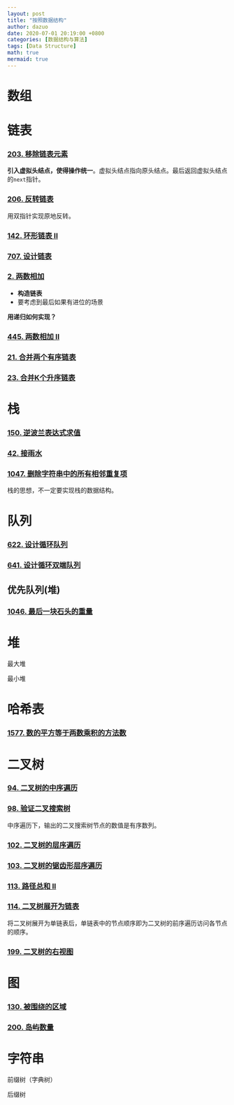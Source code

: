 ```yaml
---
layout: post
title: "按照数据结构"
author: dazuo
date: 2020-07-01 20:19:00 +0800
categories: [数据结构与算法]
tags: [Data Structure]
math: true
mermaid: true
---
```


# 数组



# 链表

### [203. 移除链表元素](https://leetcode-cn.com/problems/remove-linked-list-elements/)

**引入虚拟头结点，使得操作统一**。虚拟头结点指向原头结点。最后返回虚拟头结点的`next`指针。

### [206. 反转链表](https://leetcode-cn.com/problems/reverse-linked-list/)

用双指针实现原地反转。

### [142. 环形链表 II](https://leetcode-cn.com/problems/linked-list-cycle-ii/)



### [707. 设计链表](https://leetcode-cn.com/problems/design-linked-list/)



### [2. 两数相加](https://leetcode-cn.com/problems/add-two-numbers/)

- **构造链表**
- 要考虑到最后如果有进位的场景

**用递归如何实现？**

### [445. 两数相加 II](https://leetcode-cn.com/problems/add-two-numbers-ii/)



### [21. 合并两个有序链表](https://leetcode-cn.com/problems/merge-two-sorted-lists/)

### [23. 合并K个升序链表](https://leetcode-cn.com/problems/merge-k-sorted-lists/)





# 栈

### [150. 逆波兰表达式求值](https://leetcode-cn.com/problems/evaluate-reverse-polish-notation/)

### [42. 接雨水](https://leetcode-cn.com/problems/trapping-rain-water/)

### [1047. 删除字符串中的所有相邻重复项](https://leetcode-cn.com/problems/remove-all-adjacent-duplicates-in-string/)

栈的思想，不一定要实现栈的数据结构。



# 队列

### [622. 设计循环队列](https://leetcode-cn.com/problems/design-circular-queue/)

### [641. 设计循环双端队列](https://leetcode-cn.com/problems/design-circular-deque/)

## 优先队列(堆)

### [1046. 最后一块石头的重量](https://leetcode-cn.com/problems/last-stone-weight/)





# 堆

最大堆

最小堆





# 哈希表

### [1577. 数的平方等于两数乘积的方法数](https://leetcode-cn.com/problems/number-of-ways-where-square-of-number-is-equal-to-product-of-two-numbers/)





# 二叉树

### [94. 二叉树的中序遍历](https://leetcode-cn.com/problems/binary-tree-inorder-traversal/)

### [98. 验证二叉搜索树](https://leetcode-cn.com/problems/validate-binary-search-tree/)

中序遍历下，输出的二叉搜索树节点的数值是有序数列。

### [102. 二叉树的层序遍历](https://leetcode-cn.com/problems/binary-tree-level-order-traversal/)

### [103. 二叉树的锯齿形层序遍历](https://leetcode-cn.com/problems/binary-tree-zigzag-level-order-traversal/)

### [113. 路径总和 II](https://leetcode-cn.com/problems/path-sum-ii/)

### [114. 二叉树展开为链表](https://leetcode-cn.com/problems/flatten-binary-tree-to-linked-list/)

将二叉树展开为单链表后，单链表中的节点顺序即为二叉树的前序遍历访问各节点的顺序。

### [199. 二叉树的右视图](https://leetcode-cn.com/problems/binary-tree-right-side-view/)





# 图

### [130. 被围绕的区域](https://leetcode-cn.com/problems/surrounded-regions/)

### [200. 岛屿数量](https://leetcode-cn.com/problems/number-of-islands/)



# 字符串

前缀树（字典树）

后缀树
